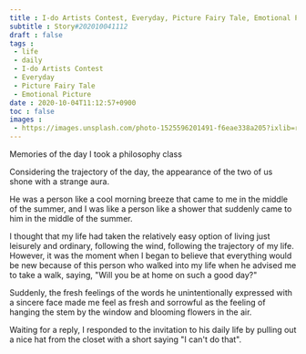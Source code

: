 ```yaml
---
title : I-do Artists Contest, Everyday, Picture Fairy Tale, Emotional Picture
subtitle : Story#202010041112
draft : false
tags :
 - life
 - daily
 - I-do Artists Contest
 - Everyday
 - Picture Fairy Tale
 - Emotional Picture
date : 2020-10-04T11:12:57+0900
toc : false
images : 
 - https://images.unsplash.com/photo-1525596201491-f6eae338a205?ixlib=rb-1.2.1&q=80&fm=jpg&crop=entropy&cs=tinysrgb&w=1080&fit=max&ixid=eyJhcHBfaWQiOjE1NTU0OX0
---
```

Memories of the day I took a philosophy class  

Considering the trajectory of the day, the appearance of the two of us shone with a strange aura.  

He was a person like a cool morning breeze that came to me in the middle of the summer, and I was like a person like a shower that suddenly came to him in the middle of the summer.  

I thought that my life had taken the relatively easy option of living just leisurely and ordinary, following the wind, following the trajectory of my life. However, it was the moment when I began to believe that everything would be new because of this person who walked into my life when he advised me to take a walk, saying, "Will you be at home on such a good day?"  

Suddenly, the fresh feelings of the words he unintentionally expressed with a sincere face made me feel as fresh and sorrowful as the feeling of hanging the stem by the window and blooming flowers in the air.  

Waiting for a reply, I responded to the invitation to his daily life by pulling out a nice hat from the closet with a short saying "I can't do that".